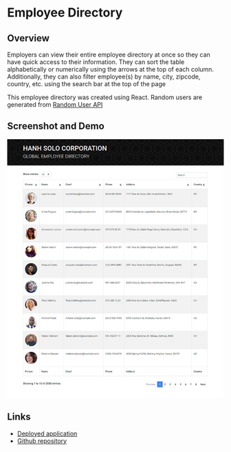 # Employee Directory

## Overview
Employers can view their entire employee directory at once so they can have quick access to their information. They can sort the table alphabetically or numerically using the arrows at the top of each column. Additionally, they can also filter employee(s) by name, city, zipcode, country, etc. using the search bar at the top of the page

This employee directory was created using React. Random users are generated from [Random User API](https://randomuser.me/)

## Screenshot and Demo
![screenshot](./images/employee-directory-screenshot.jpg)


## Links

* [Deployed application](https://hanh-employee-directory.herokuapp.com/)
* [Github repository](https://github.com/hanhle1989/React-Employee-Directory)